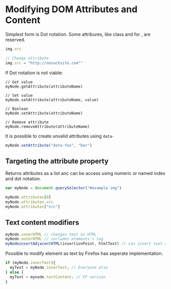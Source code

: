 # Modifying DOM Attributes and Content

Simplest form is Dot notation. Some attribures, like class and for , are reserved. 

```js
img.src

// Change attribute
img.src = "http://nosuchsite.com""
```

If Dot notation is not viable:

```
// Get value
myNode.getAttribute(attributeName)

// Set value
myNode.setAttribute(attributeName, value)

// Boolean
myNode.setAttribute(attributeName)

// Remove attribute
myNode.removeAttribute(attributeName)
```

It is possible to create unvalid attributes using ```data-```

```js
myNode.setAttribute("data-foo", "bar")
```

## Targeting the attribute property

Returns attributes as a list anc can be access using numeric or named index and dot notation.

```js
var myNode = document.querySelector("#example img")

myNode.attributes[0]
myNode.attributes.src
myNode.attributes["src"]
```

## Text content modifiers

```js
myNode.innerHTML // changes text as HTML
myNode.outerHTML // includes elements's tag
myNodeinsertAdjacentHTML(insertionPoint, htmlText) // can insert text at beginning or end 
```

Possible to modify element as text by Firefox has seperate implementation.

```js
if (myNode.innerText){
  myText = myNode.innerText; // Everyone else
} else {
  myText = mynode.textContent; // FF version
}

```




